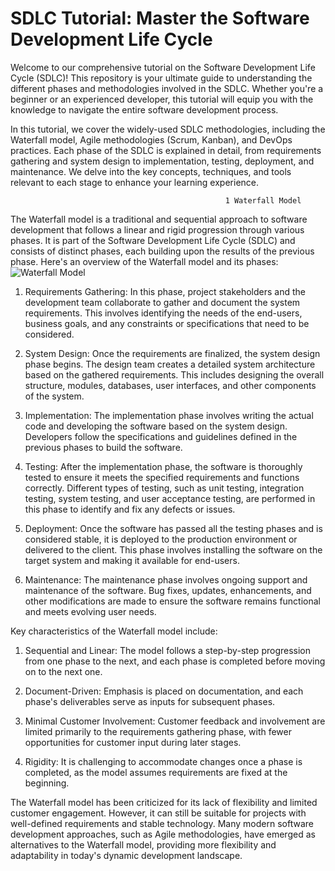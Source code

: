 # SDLC Tutorial: Master the Software Development Life Cycle

Welcome to our comprehensive tutorial on the Software Development Life Cycle (SDLC)! This repository is your ultimate guide to understanding the different phases and methodologies involved in the SDLC. Whether you're a beginner or an experienced developer, this tutorial will equip you with the knowledge to navigate the entire software development process.

In this tutorial, we cover the widely-used SDLC methodologies, including the Waterfall model, Agile methodologies (Scrum, Kanban), and DevOps practices. Each phase of the SDLC is explained in detail, from requirements gathering and system design to implementation, testing, deployment, and maintenance. We delve into the key concepts, techniques, and tools relevant to each stage to enhance your learning experience.


                                                    1 Waterfall Model

The Waterfall model is a traditional and sequential approach to software development that follows a linear and rigid progression through various phases. It is part of the Software Development Life Cycle (SDLC) and consists of distinct phases, each building upon the results of the previous phase. Here's an overview of the Waterfall model and its phases:
![Waterfall Model](https://github.com/fayzdeveloper/SDLC-Models/assets/46987677/a7afca51-b633-433e-aaf3-9330f3097fa5)
1. Requirements Gathering: In this phase, project stakeholders and the development team collaborate to gather and document the system requirements. This involves identifying the needs of the end-users, business goals, and any constraints or specifications that need to be considered.

2. System Design: Once the requirements are finalized, the system design phase begins. The design team creates a detailed system architecture based on the gathered requirements. This includes designing the overall structure, modules, databases, user interfaces, and other components of the system.

3. Implementation: The implementation phase involves writing the actual code and developing the software based on the system design. Developers follow the specifications and guidelines defined in the previous phases to build the software.

4. Testing: After the implementation phase, the software is thoroughly tested to ensure it meets the specified requirements and functions correctly. Different types of testing, such as unit testing, integration testing, system testing, and user acceptance testing, are performed in this phase to identify and fix any defects or issues.

5. Deployment: Once the software has passed all the testing phases and is considered stable, it is deployed to the production environment or delivered to the client. This phase involves installing the software on the target system and making it available for end-users.

6. Maintenance: The maintenance phase involves ongoing support and maintenance of the software. Bug fixes, updates, enhancements, and other modifications are made to ensure the software remains functional and meets evolving user needs.

Key characteristics of the Waterfall model include:

1. Sequential and Linear: The model follows a step-by-step progression from one phase to the next, and each phase is completed before moving on to the next one.

2. Document-Driven: Emphasis is placed on documentation, and each phase's deliverables serve as inputs for subsequent phases.

3. Minimal Customer Involvement: Customer feedback and involvement are limited primarily to the requirements gathering phase, with fewer opportunities for customer input during later stages.

4. Rigidity: It is challenging to accommodate changes once a phase is completed, as the model assumes requirements are fixed at the beginning.

The Waterfall model has been criticized for its lack of flexibility and limited customer engagement. However, it can still be suitable for projects with well-defined requirements and stable technology. Many modern software development approaches, such as Agile methodologies, have emerged as alternatives to the Waterfall model, providing more flexibility and adaptability in today's dynamic development landscape.
